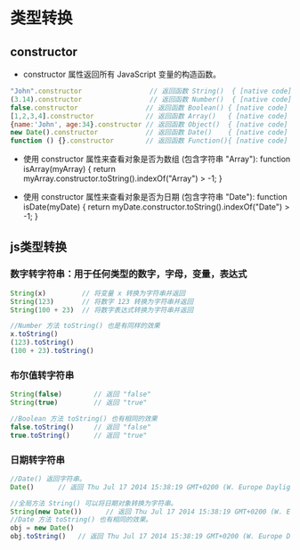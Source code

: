 # 类型转换

## constructor

- constructor 属性返回所有 JavaScript 变量的构造函数。

```javascript
"John".constructor                 // 返回函数 String()  { [native code] }
(3.14).constructor                 // 返回函数 Number()  { [native code] }
false.constructor                 // 返回函数 Boolean() { [native code] }
[1,2,3,4].constructor             // 返回函数 Array()   { [native code] }
{name:'John', age:34}.constructor // 返回函数 Object()  { [native code] }
new Date().constructor            // 返回函数 Date()    { [native code] }
function () {}.constructor        // 返回函数 Function(){ [native code] }
```

- 使用 constructor 属性来查看对象是否为数组 (包含字符串 "Array"):
function isArray(myArray) {
    return myArray.constructor.toString().indexOf("Array") > -1;
}

- 使用 constructor 属性来查看对象是否为日期 (包含字符串 "Date"):
function isDate(myDate) {
    return myDate.constructor.toString().indexOf("Date") > -1;
}

## js类型转换

### 数字转字符串：用于任何类型的数字，字母，变量，表达式

```javascript
String(x)         // 将变量 x 转换为字符串并返回
String(123)       // 将数字 123 转换为字符串并返回
String(100 + 23)  // 将数字表达式转换为字符串并返回

//Number 方法 toString() 也是有同样的效果
x.toString()
(123).toString()
(100 + 23).toString()
```

### 布尔值转字符串

```javascript
String(false)        // 返回 "false"
String(true)         // 返回 "true"

//Boolean 方法 toString() 也有相同的效果
false.toString()     // 返回 "false"
true.toString()      // 返回 "true"
```

### 日期转字符串

```javascript
//Date() 返回字符串。
Date()      // 返回 Thu Jul 17 2014 15:38:19 GMT+0200 (W. Europe Daylight Time)

//全局方法 String() 可以将日期对象转换为字符串。
String(new Date())      // 返回 Thu Jul 17 2014 15:38:19 GMT+0200 (W. Europe Daylight Time)
//Date 方法 toString() 也有相同的效果。
obj = new Date()
obj.toString()   // 返回 Thu Jul 17 2014 15:38:19 GMT+0200 (W. Europe Daylight Time)
```

